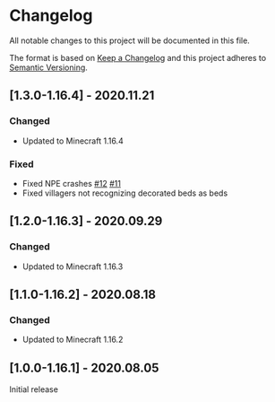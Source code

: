 # Changelog
All notable changes to this project will be documented in this file.

The format is based on [Keep a Changelog](http://keepachangelog.com/en/1.0.0/) and this project adheres to [Semantic Versioning](http://semver.org/spec/v2.0.0.html).

## [1.3.0-1.16.4] - 2020.11.21
### Changed
- Updated to Minecraft 1.16.4
### Fixed
- Fixed NPE crashes [#12](https://github.com/TheIllusiveC4/Bedspreads/issues/12) [#11](https://github.com/TheIllusiveC4/Bedspreads/issues/11)
- Fixed villagers not recognizing decorated beds as beds

## [1.2.0-1.16.3] - 2020.09.29
### Changed
- Updated to Minecraft 1.16.3

## [1.1.0-1.16.2] - 2020.08.18
### Changed
- Updated to Minecraft 1.16.2

## [1.0.0-1.16.1] - 2020.08.05
Initial release


